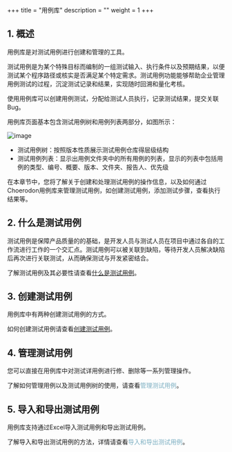 +++
title = "用例库"
description = ""
weight = 1
+++

## 1. 概述

用例库是对测试用例进行创建和管理的工具。

测试用例是为某个特殊目标而编制的一组测试输入、执行条件以及预期结果，以便测试某个程序路径或核实是否满足某个特定需求。测试用例功能能够帮助企业管理用例测试的过程，沉淀测试记录和结果，实现随时回溯和量化考核。

使用用例库可以创建用例测试，分配给测试人员执行，记录测试结果，提交关联Bug。

用例库页面基本包含测试用例树和用例列表两部分，如图所示：

![image](/docs/user-guide/test/store/image/IssueManage-01.png)

- 测试用例树：按照版本性质展示测试用例仓库得层级结构
- 测试用例列表：显示出用例文件夹中的所有用例的列表，显示的列表中包括用例的类型、编号、概要、版本、文件夹、报告人、优先级

在本章节中，您将了解关于创建和处理测试用例的操作信息，以及如何通过Choerodon用例库来管理测试用例，如创建测试用例，添加测试步骤，查看执行结果等。

## 2. 什么是测试用例 

测试用例是保障产品质量的的基础，是开发人员与测试人员在项目中通过各自的工作流进行工作的一个交汇点。测试用例可以被关联到缺陷，等待开发人员解决缺陷后再次进行关联测试，从而确保测试与开发紧密结合。

了解测试用例及其必要性请查看[什么是测试用例](./whatisstore)。


## 3. 创建测试用例

用例库中有两种创建测试用例的方式。

如何创建测试用例请查看[创建测试用例](./create)。

## 4. 管理测试用例 

您可以直接在用例库中对测试详用例进行修、删除等一系列管理操作。

了解如何管理用例以及测试用例树的使用，请查看<span style="color:#7cafc2">管理测试用例</span>。

## 5. 导入和导出测试用例

用例库支持通过Excel导入测试用例和导出测试用例。

了解导入和导出测试用例的方法，详情请查看<span style="color:#7cafc2">导入和导出测试用例</span>。
